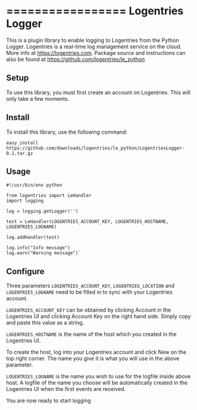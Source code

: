 =================
Logentries Logger
=================

This is a plugin library to enable logging to Logentries from the Python Logger. Logentries is a real-time log management service on the cloud. More info at https://logentries.com. Package source and instructions can also be found at https://github.com/logentries/le_python

Setup
-----

To use this library, you must first create an account on Logentries. This will only take a few moments.

Install
-------

To install this library, use the following command:

`easy_install https://github.com/downloads/logentries/le_python/LogentriesLogger-0.1.tar.gz`

Usage
-----

    #!/usr/bin/env python

    from logentries import LeHandler
    import logging

    log = logging.getLogger('')

    test = LeHandler(LOGENTRIES_ACCOUNT_KEY, LOGENTRIES_HOSTNAME, LOGENTRIES_LOGNAME)

    log.addHandler(test)

    log.info("Info message")
    log.warn("Warning message")`

Configure
---------

Three parameters `LOGENTRIES_ACCOUNT_KEY`, `LOGENTRIES_LOCATION` and `LOGENTRIES_LOGNAME` need to be filled in to sync with your Logentries account.

`LOGENTRIES_ACCOUNT_KEY` can be obtained by clicking Account in the Logentries UI and clicking Account Key on the right hand side. Simply copy and paste this value as a string.

`LOGENTRIES_HOSTNAME` is the name of the host which you created in the Logentries UI.

To create the host, log into your Logentries account and click New on the top right corner. The name you give it is what you will use in the above parameter. 

`LOGENTRIES_LOGNAME` is the name you wish to use for the logfile inside above host. A logfile of the name you choose will be automatically created in the Logentries UI when the first
events are received.

You are now ready to start logging
